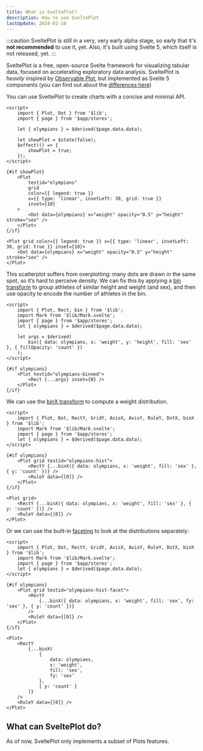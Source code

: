 ```yaml
---
title: What is SveltePlot?
description: How to use SveltePlot
lastUpdate: 2024-01-10
---
```


:::caution
SveltePlot is still in a very, very early alpha stage, so early that it's **not recommended** to use it, yet. Also, it's built using Svelte 5, which itself is not released, yet.
:::

SveltePlot is a free, open-source Svelte framework for visualizing tabular data, focused on accelerating exploratory data analysis. SveltePlot is _heavily_ inspired by [Observable Plot](https://observablehq.com/plot/), but implemented as Svelte 5 components (you can find out about the [differences here](/differences-to-plot))

You can use SveltePlot to create charts with a concise and minimal API.

```svelte live
<script>
    import { Plot, Dot } from '$lib';
    import { page } from '$app/stores';

    let { olympians } = $derived($page.data.data);

    let showPlot = $state(false);
    $effect(() => {
        showPlot = true;
    });
</script>

{#if showPlot}
    <Plot
        testid="olympians"
        grid
        color={{ legend: true }}
        x={{ type: 'linear', insetLeft: 30, grid: true }}
        inset={10}
    >
        <Dot data={olympians} x="weight" opacity="0.5" y="height" stroke="sex" />
    </Plot>
{/if}
```

```svelte
<Plot grid color={{ legend: true }} x={{ type: 'linear', insetLeft: 30, grid: true }} inset={10}>
    <Dot data={olympians} x="weight" opacity="0.5" y="height" stroke="sex" />
</Plot>
```

This scatterplot suffers from overplotting: many dots are drawn in the same spot, so it’s hard to perceive density. We can fix this by applying a [bin transform](/transforms/bin) to group athletes of similar height and weight (and sex), and then use opacity to encode the number of athletes in the bin.

```svelte live
<script>
    import { Plot, Rect, bin } from '$lib';
    import Mark from '$lib/Mark.svelte';
    import { page } from '$app/stores';
    let { olympians } = $derived($page.data.data);

    let args = $derived(
        bin({ data: olympians, x: 'weight', y: 'height', fill: 'sex' }, { fillOpacity: 'count' })
    );
</script>

{#if olympians}
    <Plot testid="olympians-binned">
        <Rect {...args} inset={0} />
    </Plot>
{/if}
```

We can use the [binX transform](/transforms/bin) to compute a weight distribution.

```svelte live
<script>
    import { Plot, Dot, RectY, GridY, AxisX, AxisY, RuleY, DotX, binX } from '$lib';
    import Mark from '$lib/Mark.svelte';
    import { page } from '$app/stores';
    let { olympians } = $derived($page.data.data);
</script>

{#if olympians}
    <Plot grid testid="olympians-hist">
        <RectY {...binX({ data: olympians, x: 'weight', fill: 'sex' }, { y: 'count' })} />
        <RuleY data={[0]} />
    </Plot>
{/if}
```

```svelte
<Plot grid>
    <RectY {...binX({ data: olympians, x: 'weight', fill: 'sex' }, { y: 'count' })} />
    <RuleY data={[0]} />
</Plot>
```

Or we can use the built-in [faceting](/features/facets) to look at the distributions separately:

```svelte live
<script>
    import { Plot, Dot, RectY, GridY, AxisX, AxisY, RuleY, DotX, binX } from '$lib';
    import Mark from '$lib/Mark.svelte';
    import { page } from '$app/stores';
    let { olympians } = $derived($page.data.data);
</script>

{#if olympians}
    <Plot grid testid="olympians-hist-facet">
        <RectY
            {...binX({ data: olympians, x: 'weight', fill: 'sex', fy: 'sex' }, { y: 'count' })}
        />
        <RuleY data={[0]} />
    </Plot>
{/if}
```

```svelte
<Plot>
    <RectY
        {...binX(
            {
                data: olympians,
                x: 'weight',
                fill: 'sex',
                fy: 'sex'
            },
            { y: 'count' }
        )}
    />
    <RuleY data={[0]} />
</Plot>
```

## What can SveltePlot do?

As of now, SveltePlot only implements a subset of Plots features.
